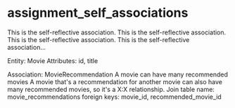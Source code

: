assignment_self_associations
============================

This is the self-reflective association. This is the self-reflective association. This is the self-reflective association. This is the self-reflective association...

Entity: Movie
  Attributes: id, title

Association: MovieRecommendation
  A movie can have many recommended movies
  A movie that's a recommendation for another movie can also have many recommended movies, so it's a X:X relationship.
  Join table name: movie_recommendations
    foreign keys: movie_id, recommended_movie_id

